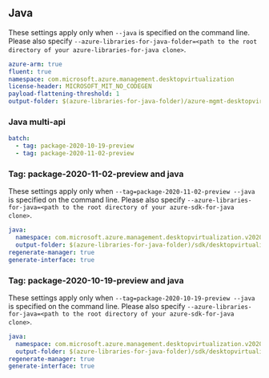 ## Java

These settings apply only when `--java` is specified on the command line.
Please also specify `--azure-libraries-for-java-folder=<path to the root directory of your azure-libraries-for-java clone>`.

``` yaml $(java)
azure-arm: true
fluent: true
namespace: com.microsoft.azure.management.desktopvirtualization
license-header: MICROSOFT_MIT_NO_CODEGEN
payload-flattening-threshold: 1
output-folder: $(azure-libraries-for-java-folder)/azure-mgmt-desktopvirtualization
```

### Java multi-api

``` yaml $(java) && $(multiapi)
batch:
  - tag: package-2020-10-19-preview
  - tag: package-2020-11-02-preview
```
### Tag: package-2020-11-02-preview and java

These settings apply only when `--tag=package-2020-11-02-preview --java` is specified on the command line.
Please also specify `--azure-libraries-for-java=<path to the root directory of your azure-sdk-for-java clone>`.

``` yaml $(tag) == 'package-2020-11-02-preview' && $(java) && $(multiapi)
java:
  namespace: com.microsoft.azure.management.desktopvirtualization.v2020_11-02-preview
  output-folder: $(azure-libraries-for-java-folder)/sdk/desktopvirtualization/mgmt-v2020_11-02-preview
regenerate-manager: true
generate-interface: true
```

### Tag: package-2020-10-19-preview and java

These settings apply only when `--tag=package-2020-10-19-preview --java` is specified on the command line.
Please also specify `--azure-libraries-for-java=<path to the root directory of your azure-sdk-for-java clone>`.

``` yaml $(tag) == 'package-2020-10-19-preview' && $(java) && $(multiapi)
java:
  namespace: com.microsoft.azure.management.desktopvirtualization.v2020_10_19_preview
  output-folder: $(azure-libraries-for-java-folder)/sdk/desktopvirtualization/mgmt-v2020_10_19_preview
regenerate-manager: true
generate-interface: true
```

